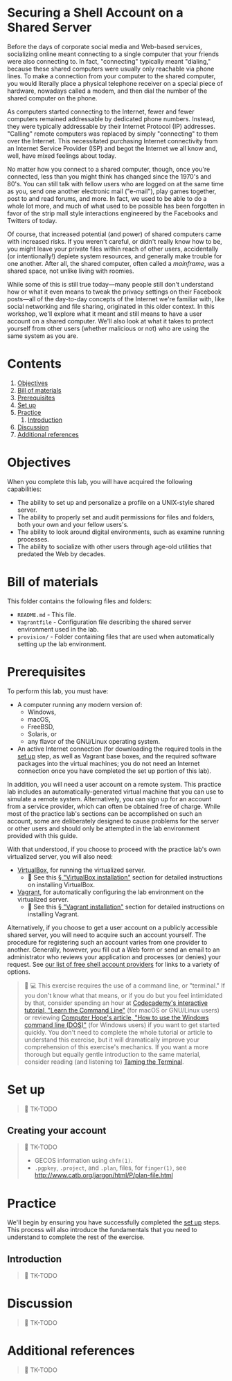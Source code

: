 # Securing a Shell Account on a Shared Server

Before the days of corporate social media and Web-based services, socializing online meant connecting to a single computer that your friends were also connecting to. In fact, "connecting" typically meant "dialing," because these shared computers were usually only reachable via phone lines. To make a connection from your computer to the shared computer, you would literally place a physical telephone receiver on a special piece of hardware, nowadays called a modem, and then dial the number of the shared computer on the phone.

As computers started connecting to the Internet, fewer and fewer computers remained addressable by dedicated phone numbers. Instead, they were typically addressable by their Internet Protocol (IP) addresses. "Calling" remote computers was replaced by simply "connecting" to them over the Internet. This necessitated purchasing Internet connectivity from an Internet Service Provider (ISP) and begot the Internet we all know and, well, have mixed feelings about today.

No matter how you connect to a shared computer, though, once you're connected, less than you might think has changed since the 1970's and 80's. You can still talk with fellow users who are logged on at the same time as you, send one another electronic mail ("e-mail"), play games together, post to and read forums, and more. In fact, we used to be able to do a whole lot more, and much of what used to be possible has been forgotten in favor of the strip mall style interactions engineered by the Facebooks and Twitters of today.

Of course, that increased potential (and power) of shared computers came with increased risks. If you weren't careful, or didn't really know how to be, you might leave your private files within reach of other users, accidentally (or intentionally!) deplete system resources, and generally make trouble for one another. After all, the shared computer, often called a *mainframe*, was a shared space, not unlike living with roomies.

While some of this is still true today—many people still don't understand how or what it even means to tweak the privacy settings on their Facebook posts—all of the day-to-day concepts of the Internet we're familiar with, like social networking and file sharing, originated in this older context. In this workshop, we'll explore what it meant and still means to have a user account on a shared computer. We'll also look at what it takes to protect yourself from other users (whether malicious or not) who are using the same system as you are.

# Contents

1. [Objectives](#objectives)
1. [Bill of materials](#bill-of-materials)
1. [Prerequisites](#prerequisites)
1. [Set up](#set-up)
1. [Practice](#practice)
    1. [Introduction](#introduction)
1. [Discussion](#discussion)
1. [Additional references](#additional-references)

# Objectives

When you complete this lab, you will have acquired the following capabilities:

* The ability to set up and personalize a profile on a UNIX-style shared server.
* The ability to properly set and audit permissions for files and folders, both your own and your fellow users's.
* The ability to look around digital environments, such as examine running processes.
* The ability to socialize with other users through age-old utilities that predated the Web by decades.

# Bill of materials

This folder contains the following files and folders:

* `README.md` - This file.
* `Vagrantfile` - Configuration file describing the shared server environment used in the lab.
* `provision/` - Folder containing files that are used when automatically setting up the lab environment.

# Prerequisites

To perform this lab, you must have:

* A computer running any modern version of:
    * Windows,
    * macOS,
    * FreeBSD,
    * Solaris, or
    * any flavor of the GNU/Linux operating system.
* An active Internet connection (for downloading the required tools in the [set up](#set-up) step, as well as Vagrant base boxes, and the required software packages into the virtual machines; you do not need an Internet connection once you have completed the set up portion of this lab).

In addition, you will need a user account on a remote system. This practice lab includes an automatically-generated virtual machine that you can use to simulate a remote system. Alternatively, you can sign up for an account from a service provider, which can often be obtained free of charge. While most of the practice lab's sections can be accomplished on such an account, some are deliberately designed to cause problems for the server or other users and should only be attempted in the lab environment provided with this guide.

With that understood, if you choose to proceed with the practice lab's own virtualized server, you will also need:

* [VirtualBox](https://www.virtualbox.org/), for running the virtualized server.
    * :beginner: See this [§ "VirtualBox installation"](../introduction-to-securing-virtualized-secure-shell-servers/README.md#virtualbox-installation) section for detailed instructions on installing VirtualBox.
* [Vagrant](https://www.vagrantup.com/), for automatically configuring the lab environment on the virtualized server.
    * :beginner: See this [§ "Vagrant installation"](../introduction-to-securing-virtualized-secure-shell-servers/README.md#vagrant-installation) section for detailed instructions on installing Vagrant.

Alternatively, if you choose to get a user account on a publicly accessible shared server, you will need to acquire such an account yourself. The procedure for registering such an account varies from one provider to another. Generally, however, you fill out a Web form or send an email to an administrator who reviews your application and processes (or denies) your request. See [our list of free shell account providers](https://github.com/AnarchoTechNYC/meta/wiki/Free-shell-account-providers) for links to a variety of options.

> :beginner: :computer: This exercise requires the use of a command line, or "terminal." If you don't know what that means, or if you do but you feel intimidated by that, consider spending an hour at [Codecademy's interactive tutorial, "Learn the Command Line"](https://www.codecademy.com/learn/learn-the-command-line) (for macOS or GNU/Linux users) or reviewing [Computer Hope's article, "How to use the Windows command line (DOS)"](http://www.computerhope.com/issues/chusedos.htm) (for Windows users) if you want to get started quickly. You don't need to complete the whole tutorial or article to understand this exercise, but it will dramatically improve your comprehension of this exercise's mechanics. If you want a more thorough but equally gentle introduction to the same material, consider reading (and listening to) [Taming the Terminal](https://www.bartbusschots.ie/s/blog/taming-the-terminal/).

# Set up

> :construction: TK-TODO

## Creating your account

> :construction: TK-TODO
>
> * GECOS information using `chfn(1)`.
> * `.pgpkey`, `.project`, and `.plan`, files, for `finger(1)`, see http://www.catb.org/jargon/html/P/plan-file.html

# Practice

We'll begin by ensuring you have successfully completed the [set up](#set-up) steps. This process will also introduce the fundamentals that you need to understand to complete the rest of the exercise.

## Introduction

> :construction: TK-TODO

# Discussion

> :construction: TK-TODO

# Additional references

> :construction: TK-TODO
